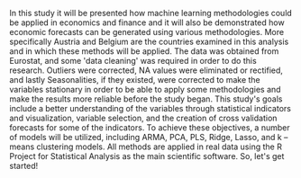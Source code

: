 In this study it will be presented how machine learning methodologies could be applied in economics and finance and it will also be demonstrated how economic forecasts can be generated using various methodologies. More specifically Austria and Belgium are the countries examined in this analysis and in which these methods will be applied.
The data was obtained from Eurostat, and some 'data cleaning' was required in order to do this research. Outliers were corrected, NA values were eliminated or rectified, and lastly Seasonalities, if they existed, were corrected to make the variables stationary in order to be able to apply some methodologies and make the results more reliable before the study began.
This study's goals include a better understanding of the variables through statistical indicators and visualization, variable selection, and the creation of cross validation forecasts for some of the indicators. To achieve these objectives, a number of models will be utilized, including ARMA, PCA, PLS, Ridge, Lasso, and k – means clustering models. All methods are applied in real data using the R Project for Statistical Analysis as the main scientific software.
So, let's get started!
